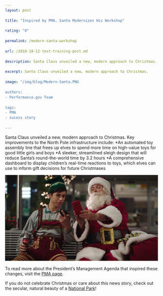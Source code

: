 ```yaml
---
layout: post

title: "Inspired by PMA, Santa Modernizes His Workshop"

rating: "0"

permalink: /modern-santa-workshop

url: /2018-18-12-test-training-post.md

description: Santa Claus unveiled a new, modern approach to Christmas. 

excerpt: Santa Claus unveiled a new, modern approach to Christmas. 

image: "/img/blog/Modern-Santa.PNG

authors:
- Performance.gov Team

tags:
- PMA
- sucess story

---
```

Santa Claus unveiled a new, modern approach to Christmas. Key improvements to the North Pole infrastructure include:
*An automated toy assembly line that frees up elves to spend more time on high-value toys for good little girls and boys
*A sleeker, streamlined sleigh design that will reduce Santa’s round-the-world time by 3.2 hours
*A comprehensive dashboard to display children’s real-time reactions to toys, which elves can use to inform gift decisions for future Christmases

<img src="/img/blog/Modern-Santa.PNG" alt="Modern Santa Claus">

To read more about the President’s Management Agenda that inspired these changes, visit the [PMA page](../PMA/PMA.html).

If you do not celebrate Christmas or care about this news story, check out the secular, natural beauty of a [National Park](https://www.nps.gov/index.htm)!
